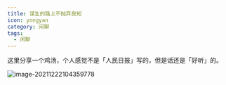 ```yaml
---
title: 谋生的路上不抛弃良知
icon: yongyan
category: 闲聊
tags:
  - 闲聊
---
```


这里分享一个鸡汤，个人感觉不是「人民日报」写的，但是话还是「好听」的。

![image-20211222104359778](https://tva1.sinaimg.cn/large/008i3skNgy1gxmeyxkn6hj30u0143got.jpg)
